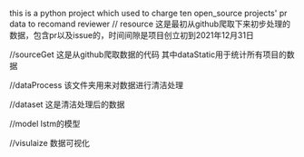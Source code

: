 this is a python project which used to charge ten open_source projects' pr data to recomand reviewer
//
resource
这是最初从github爬取下来初步处理的数据，包含pr以及issue的，时间间隙是项目创立初到2021年12月31日

//sourceGet
这是从github爬取数据的代码
其中dataStatic用于统计所有项目的数据

//dataProcess
该文件夹用来对数据进行清洁处理

//dataset
这是清洁处理后的数据

//model
lstm的模型

//visulaize
数据可视化


